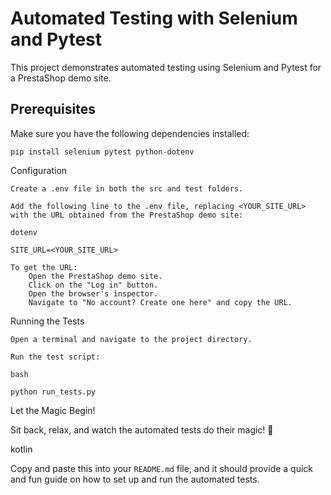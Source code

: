 # Automated Testing with Selenium and Pytest

This project demonstrates automated testing using Selenium and Pytest for a PrestaShop demo site.

## Prerequisites

Make sure you have the following dependencies installed:

```
pip install selenium pytest python-dotenv
```
Configuration

    Create a .env file in both the src and test folders.

    Add the following line to the .env file, replacing <YOUR_SITE_URL> with the URL obtained from the PrestaShop demo site:

    dotenv

    SITE_URL=<YOUR_SITE_URL>

    To get the URL:
        Open the PrestaShop demo site.
        Click on the "Log in" button.
        Open the browser's inspector.
        Navigate to "No account? Create one here" and copy the URL.

Running the Tests

    Open a terminal and navigate to the project directory.

    Run the test script:

    bash

    python run_tests.py

Let the Magic Begin!

Sit back, relax, and watch the automated tests do their magic! 🚀

kotlin


Copy and paste this into your `README.md` file, and it should provide a quick and fun guide on how to set up and run the automated tests.

